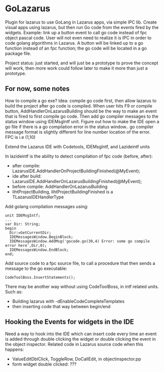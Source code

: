 # GoLazarus
Plugin for lazarus to use GoLang in Lazarus apps, via simple IPC lib. Create visual apps using lazarus, but then run Go code from the events fired by the widgets. Example: link up a button event to call go code instead of fpc object pascal code. User will not even need to realize it is IPC in order to code golang algorithms in Lazarus. A button will be linked up to a go function instead of an fpc function; the go code will be located in a go package file.

Project status: just started, and will just be a prototype to prove the concept will work, then more work could follow later to make it more than just a prototype.

## For now, some notes

How to compile a go exe? Idea: compile go code first, then allow lazarus to build the project after go code is compiled. When user hits F9 or compile button, AddHandlerOnLazarusBuilding should be the way to make an event that is fired to first compile go code. Then add go compiler messages to the status window using IDEMsgIntf unit.  Figure out how to make the IDE open a go file if there is a go compilation error in the status window.. go compiler message format is slightly different for line number location of the error. FPC is i.e (1,10)

Extend the Lazarus IDE with Codetools, IDEMsgIntf, and Lazideintf units

In lazideintf is the ability to detect compilation of fpc code (before, after):
* after compile: LazarusIDE.AddHandlerOnProjectBuildingFinished(@MyEvent);
* ide after build: LazarusIDE.AddHandlerOnLazarusBuildingFinished(@MyEvent);
* before compile: AddHandlerOnLazarusBuilding
* lihtProjectBuilding, lihtProjectBuildingFinished is a TLazarusIDEHandlerType

Add golang compilation messages using:
```
unit IDEMsgIntf;
...
var Dir: String;
begin
  Dir:=GetCurrentDir;
  IDEMessagesWindow.BeginBlock;
  IDEMessagesWindow.AddMsg('gocode.go(30,4) Error: some go compile error here',Dir,0);
  IDEMessagesWindow.EndBlock;
end;
```
Add source code to a fpc source file, to call a procedure that then sends a message to the go executable:
```
CodeToolBoss.InsertStatements();
```
There may be another way without using CodeToolBoss, in intf related units. Such as:
* Building lazarus with -dEnableCodeCompleteTemplates
* then inserting code that way between begin/end

## Hooking the Events for widgets in the IDE
Need a way to hook into the IDE which can insert code every time an event is added through double clicking the widget or double clicking the event in the object inspector. Related code in Lazarus source code when this happens:
* ValueEditDblClick, ToggleRow, DoCallEdit, in objectinspector.pp
* form widget double clicked: ???
